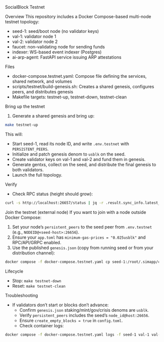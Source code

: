SocialBlock Testnet

Overview
This repository includes a Docker Compose-based multi-node testnet topology:
- seed-1: seed/boot node (no validator keys)
- val-1: validator node 1
- val-2: validator node 2
- faucet: non-validating node for sending funds
- indexer: WS-based event indexer (Postgres)
- ai-arp-agent: FastAPI service issuing ARP attestations

Files
- docker-compose.testnet.yaml: Compose file defining the services, shared network, and volumes
- scripts/testnet/build-genesis.sh: Creates a shared genesis, configures peers, and distributes genesis
- Makefile targets: testnet-up, testnet-down, testnet-clean

Bring up the testnet
1) Generate a shared genesis and bring up:

```bash
make testnet-up
```

This will:
- Start seed-1, read its node ID, and write `.env.testnet` with `PERSISTENT_PEERS`.
- Initialize and patch genesis denom to `usblk` on the seed.
- Create validator keys on val-1 and val-2 and fund them in genesis.
- Generate gentxs, collect on the seed, and distribute the final genesis to both validators.
- Launch the full topology.

Verify
- Check RPC status (height should grow):

```bash
curl -s http://localhost:26657/status | jq -r .result.sync_info.latest_block_height
```

Join the testnet (external node)
If you want to join with a node outside Docker Compose:
1) Set your node’s `persistent_peers` to the seed peer from `.env.testnet` (e.g., `NODEID@<seed-host>:26656`).
2) Ensure your `app.toml` has `minimum-gas-prices = "0.025usblk"` and RPC/API/GRPC enabled.
3) Use the published `genesis.json` (copy from running seed or from your distribution channel):

```bash
docker compose -f docker-compose.testnet.yaml cp seed-1:/root/.simapp/config/genesis.json ./genesis.json
```

Lifecycle
- Stop: `make testnet-down`
- Reset: `make testnet-clean`

Troubleshooting
- If validators don’t start or blocks don’t advance:
  - Confirm `genesis.json` staking/mint/gov/crisis denoms are `usblk`.
  - Verify `persistent_peers` includes the seed’s `node_id@host:26656`.
  - Ensure `create_empty_blocks = true` in `config.toml`.
  - Check container logs:

```bash
docker compose -f docker-compose.testnet.yaml logs -f seed-1 val-1 val-2
```

